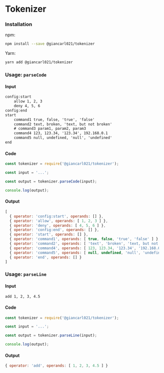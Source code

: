 # Tokenizer

### Installation

npm:

```bash
npm install --save @giancarl021/tokenizer
```

Yarn:

```bash
yarn add @giancarl021/tokenizer
```

### Usage: ``parseCode``

#### Input

```txt
config:start
    allow 1, 2, 3
    deny 4, 5, 6
config:end
start
    command1 true, false, 'true', 'false'
    command2 text, broken, 'text, but not broken'
    # command3 param1, param2, param3
    command4 123, 123.34, '123.34', 192.168.0.1
    command5 null, undefined, 'null', 'undefined'
end
```

#### Code

```javascript
const tokenizer = require('@giancarl021/tokenizer');

const input = '...';

const output = tokenizer.parseCode(input);

console.log(output);
```

#### Output

```javascript
[
  { operator: 'config:start', operands: [] },
  { operator: 'allow', operands: [ 1, 2, 3 ] },
  { operator: 'deny', operands: [ 4, 5, 6 ] },
  { operator: 'config:end', operands: [] },
  { operator: 'start', operands: [] },
  { operator: 'command1', operands: [ true, false, 'true', 'false' ] },
  { operator: 'command2', operands: [ 'text', 'broken', 'text, but not broken' ] },
  { operator: 'command4', operands: [ 123, 123.34, '123.34', '192.168.0.1' ] },
  { operator: 'command5', operands: [ null, undefined, 'null', 'undefined' ] },
  { operator: 'end', operands: [] }
]
```

### Usage: ``parseLine``

#### Input

```txt
add 1, 2, 3, 4.5
```

#### Code

```javascript
const tokenizer = require('@giancarl021/tokenizer');

const input = '...';

const output = tokenizer.parseLine(input);

console.log(output);
```

#### Output

```javascript
{ operator: 'add', operands: [ 1, 2, 3, 4.5 ] }
```